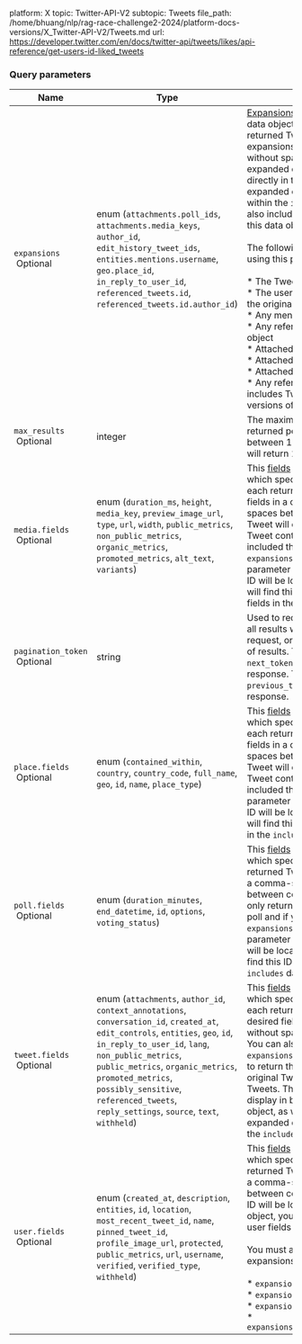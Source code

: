 platform: X
topic: Twitter-API-V2
subtopic: Tweets
file_path: /home/bhuang/nlp/rag-race-challenge2-2024/platform-docs-versions/X_Twitter-API-V2/Tweets.md
url: https://developer.twitter.com/en/docs/twitter-api/tweets/likes/api-reference/get-users-id-liked_tweets


### Query parameters

| Name | Type | Description |
| --- | --- | --- |
| `expansions`  <br> Optional | enum (`attachments.poll_ids`, `attachments.media_keys`, `author_id`, `edit_history_tweet_ids`, `entities.mentions.username`, `geo.place_id`, `in_reply_to_user_id`, `referenced_tweets.id`, `referenced_tweets.id.author_id`) | [Expansions](https://developer.twitter.com/en/docs/twitter-api/expansions) enable you to request additional data objects that relate to the originally returned Tweets. Submit a list of desired expansions in a comma-separated list without spaces. The ID that represents the expanded data object will be included directly in the Tweet data object, but the expanded object metadata will be returned within the `includes` response object, and will also include the ID so that you can match this data object to the original Tweet object.  <br>  <br>The following data objects can be expanded using this parameter:  <br><br>* The Tweet author's user object<br>* The user object of the Tweet’s author that the original Tweet is responding to<br>* Any mentioned users’ object<br>* Any referenced Tweets’ author’s user object<br>* Attached media’s object<br>* Attached poll’s object<br>* Attached place’s object<br>* Any referenced Tweets’ object (this includes Tweet objects for previous versions of an edited Tweet) |
| `max_results`  <br> Optional | integer | The maximum number of results to be returned per page. This can be a number between 10 and 100. By default, each page will return 100 results. |
| `media.fields`  <br> Optional | enum (`duration_ms`, `height`, `media_key`, `preview_image_url`, `type`, `url`, `width`, `public_metrics`, `non_public_metrics`, `organic_metrics`, `promoted_metrics`, `alt_text`, `variants`) | This [fields](https://developer.twitter.com/en/docs/twitter-api/fields) parameter enables you to select which specific [media fields](https://developer.twitter.com/en/docs/twitter-api/data-dictionary/object-model/media) will deliver in each returned Tweet. Specify the desired fields in a comma-separated list without spaces between commas and fields. The Tweet will only return media fields if the Tweet contains media and if you've also included the `expansions=attachments.media_keys` query parameter in your request. While the media ID will be located in the Tweet object, you will find this ID and all additional media fields in the `includes` data object. |
| `pagination_token`  <br> Optional | string | Used to request the next page of results if all results weren't returned with the latest request, or to go back to the previous page of results. To return the next page, pass the `next_token` returned in your previous response. To go back one page, pass the `previous_token` returned in your previous response. |
| `place.fields`  <br> Optional | enum (`contained_within`, `country`, `country_code`, `full_name`, `geo`, `id`, `name`, `place_type`) | This [fields](https://developer.twitter.com/en/docs/twitter-api/fields) parameter enables you to select which specific [place fields](https://developer.twitter.com/en/docs/twitter-api/data-dictionary/object-model/place) will deliver in each returned Tweet. Specify the desired fields in a comma-separated list without spaces between commas and fields. The Tweet will only return place fields if the Tweet contains a place and if you've also included the `expansions=geo.place_id` query parameter in your request. While the place ID will be located in the Tweet object, you will find this ID and all additional place fields in the `includes` data object. |
| `poll.fields`  <br> Optional | enum (`duration_minutes`, `end_datetime`, `id`, `options`, `voting_status`) | This [fields](https://developer.twitter.com/en/docs/twitter-api/fields) parameter enables you to select which specific [poll fields](https://developer.twitter.com/en/docs/twitter-api/data-dictionary/object-model/poll) will deliver in each returned Tweet. Specify the desired fields in a comma-separated list without spaces between commas and fields. The Tweet will only return poll fields if the Tweet contains a poll and if you've also included the `expansions=attachments.poll_ids` query parameter in your request. While the poll ID will be located in the Tweet object, you will find this ID and all additional poll fields in the `includes` data object. |
| `tweet.fields`  <br> Optional | enum (`attachments`, `author_id`, `context_annotations`, `conversation_id`, `created_at`, `edit_controls`, `entities`, `geo`, `id`, `in_reply_to_user_id`, `lang`, `non_public_metrics`, `public_metrics`, `organic_metrics`, `promoted_metrics`, `possibly_sensitive`, `referenced_tweets`, `reply_settings`, `source`, `text`, `withheld`) | This [fields](https://developer.twitter.com/en/docs/twitter-api/fields) parameter enables you to select which specific [Tweet fields](https://developer.twitter.com/en/docs/twitter-api/data-dictionary/object-model/tweet) will deliver in each returned Tweet object. Specify the desired fields in a comma-separated list without spaces between commas and fields. You can also pass the `expansions=referenced_tweets.id` expansion to return the specified fields for both the original Tweet and any included referenced Tweets. The requested Tweet fields will display in both the original Tweet data object, as well as in the referenced Tweet expanded data object that will be located in the `includes` data object. |
| `user.fields`  <br> Optional | enum (`created_at`, `description`, `entities`, `id`, `location`, `most_recent_tweet_id`, `name`, `pinned_tweet_id`, `profile_image_url`, `protected`, `public_metrics`, `url`, `username`, `verified`, `verified_type`, `withheld`) | This [fields](https://developer.twitter.com/en/docs/twitter-api/fields) parameter enables you to select which specific [user fields](https://developer.twitter.com/en/docs/twitter-api/data-dictionary/object-model/user) will deliver in each returned Tweet. Specify the desired fields in a comma-separated list without spaces between commas and fields. While the user ID will be located in the original Tweet object, you will find this ID and all additional user fields in the `includes` data object.  <br>  <br>You must also pass one of the user expansions to return the desired user fields:  <br><br>* `expansions=author_id`<br>* `expansions=entities.mentions.username`<br>* `expansions=in_reply_to_user_id`<br>* `expansions=referenced_tweets.id.author_id` |